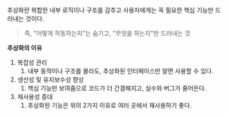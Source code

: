 추상화란 복합한 내부 로직이나 구조를 감추고 사용자에게는 꼭 필요한 핵심 기능만 드러내는 것이다.
>즉, "어떻게 작동하는지"는 숨기고, "무엇을 하는지"만 드러내는 것

**추상화의 이유**
1. 복잡성 관리
	1. 내부 동작이나 구조를 몰라도, 추상화된 인터페이스만 알면 사용할 수 있다.
2. 생산성 및 유지보수성 향상
	1. 핵심 기능만 보여줌으로 코드가 더 간결해지고, 실수와 버그가 줄어든다.
3. 재사용성 증대
	1. 추상화된 기능은 위의 2가지 이유로 여러 곳에서 재사용하기 좋다.